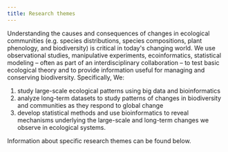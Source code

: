 ```yaml
---
title: Research themes
---
```


Understanding the causes and consequences of changes in ecological communities (e.g. species distributions, species compositions, plant phenology, and biodiversity) is critical in today's changing world. We use observational studies, manipulative experiments, ecoinformatics, statistical modeling – often as part of an interdisciplinary collaboration – to test basic ecological theory and to provide information useful for managing and conserving biodiversity. Specifically, We: 

1. study large-scale ecological patterns using big data and bioinformatics 
2. analyze long-term datasets to study patterns of changes in biodiversity and communities as they respond to global change
3. develop statistical methods and use bioinformatics to reveal mechanisms underlying the large-scale and long-term changes we observe in ecological systems. 

Information about specific research themes can be found below. 

